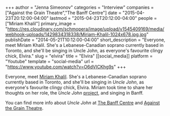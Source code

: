 +++
author = "Jenna Simeonov"
categories = "Interview"
companies = ["Against the Grain Theatre","The Banff Centre"]
date = "2015-04-23T20:12:00-04:00"
lastmod = "2015-04-23T20:12:00-04:00"
people = ["Miriam Khalil"]
primary_image = "https://res.cloudinary.com/schmopera/image/upload/v1545409169/media/webhook-uploads/1429834318338/Miriam-Khalil-1024x678.jpg.jpg"
publishDate = "2014-05-21T10:12:00-04:00"
short_description = "Everyone, meet Miriam Khalil. She&#039;s a Lebanese-Canadian soprano currently based in Toronto, and she&#039;ll be singing in Uncle John, as everyone&#039;s favourite clingy chick, Elvira."
slug = "elvira"
title = "Elvira"
[[social_media]]
platform = "Youtube"
template = "social-media"
url = "https://www.youtube.com/watch?v=O6dVICKhg9s"
+++

Everyone, meet [Miriam Khalil](https://twitter.com/SongbirdKhalil). She's a Lebanese-Canadian soprano currently based in Toronto, and she'll be singing in _Uncle John_, as everyone's favourite clingy chick, Elvira. Miriam took time to share her thoughts on her role, the _Uncle John_ [project](http://www.banffcentre.ca/programs/program.aspx?id=1457), and singing in Banff.

You can find more info about _Uncle John_ at [The Banff Centre](https://www.facebook.com/events/1494928980723400/) and [Against the Grain Theatre](https://www.facebook.com/AtGtheatre).
